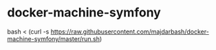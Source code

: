 # docker-machine-symfony
bash < (curl -s  https://raw.githubusercontent.com/majdarbash/docker-machine-symfony/master/run.sh)